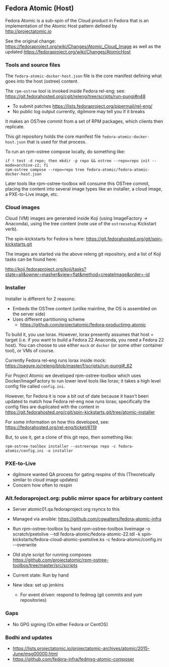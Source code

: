 Fedora Atomic (Host)
--------------------

Fedora Atomic is a sub-spin of the Cloud product in Fedora
that is an implementation of the Atomic Host pattern
defined by http://projectatomic.io

See the original change:
https://fedoraproject.org/wiki/Changes/Atomic_Cloud_Image
as well as the updated
https://fedoraproject.org/wiki/Changes/AtomicHost

### Tools and source files

The `fedora-atomic-docker-host.json` file is the core manifest
defining what goes into the host (ostree) content.

The `rpm-ostree` tool is invoked inside Fedora rel-eng; see:
https://git.fedorahosted.org/cgit/releng/tree/scripts/run-pungi#n48 
  - To submit patches https://lists.fedoraproject.org/pipermail/rel-eng/
  - No public log output currently, dgilmore may tell you if it breaks

It makes an OSTree commit from a set of RPM packages, which clients
then replicate.

This git repository holds the core manifest file
`fedora-atomic-docker-host.json` that is used for that process.

To run an rpm-ostree compose locally, do something like:

```
if ! test -d repo; then mkdir -p repo && ostree --repo=repo init --mode=archive-z2; fi
rpm-ostree compose --repo=repo tree fedora-atomic/fedora-atomic-docker-host.json
```

Later tools like rpm-ostree-toolbox will consume this OSTree commit,
placing the content into several image types like an installer, a
cloud image, a PXE-to-Live image, etc.

### Cloud images

Cloud (VM) images are generated inside Koji (using ImageFactory ->
Anaconda), using the tree content (note use of the `ostreesetup`
Kickstart verb).

The spin-kickstarts for Fedora is here:
https://git.fedorahosted.org/git/spin-kickstarts.git

The images are started via the above releng git repository, and
a list of Koji tasks can be found here:

http://koji.fedoraproject.org/koji/tasks?state=all&owner=masher&view=flat&method=createImage&order=-id

### Installer

Installer is different for 2 reasons:
 - Embeds the OSTree content (unlike mainline, the OS is assembled on the server side)
 - Uses different partitioning scheme
   - https://github.com/projectatomic/fedora-productimg-atomic

To build it, you use lorax.  However, lorax presently assumes that host = target (i.e.
if you want to build a Fedora 22 Anaconda, you need a Fedora 22 host).  You can choose
to use either `mock` or `docker` (or some other container tool), or VMs of course.

Currently Fedora rel-eng runs lorax inside mock:
https://pagure.io/releng/blob/master/f/scripts/run-pungi#_62

For Project Atomic we developed rpm-ostree-toolbox which uses Docker/ImageFactory
to run lower level tools like lorax; it takes a high level config file called
`config.ini`.

However, for Fedora it is now a bit out of date because it hasn't been updated
to match how Fedora rel-eng now runs lorax; specifically the config files are duplicated
with the content in https://git.fedorahosted.org/cgit/spin-kickstarts.git/tree/atomic-installer

For some information on how this developed, see: https://fedorahosted.org/rel-eng/ticket/6119

But, to use it, get a clone of this git repo, then something like:

```
rpm-ostree-toolbox installer --ostreerepo repo -c fedora-atomic/config.ini -o installer
```

### PXE-to-Live

- dgilmore wanted QA process for gating respins of this
  (Theoretically similar to cloud image updates)
- Concern how often to respin


### Alt.fedoraproject.org: public mirror space for arbitrary content

- Server atomic01.qa.fedoraproject.org rsyncs to this
- Managed via ansible: https://github.com/cgwalters/fedora-atomic-infra
- Run rpm-ostree-toolbox by hand
  rpm-ostree-toolbox liveimage -o scratch/pxetolive --tdl fedora-atomic/fedora-atomic-22.tdl -k spin-kickstarts/fedora-cloud-atomic-pxetolive.ks -c fedora-atomic/config.ini  --overwrite

- Old style script for running composes
  https://github.com/projectatomic/rpm-ostree-toolbox/tree/master/src/scripts

- Current state: Run by hand

- New idea: set up jenkins
  - For event driven: respond to fedmsg (git commits and yum repositories)

### Gaps 

- No GPG signing (On either Fedora or CentOS)

### Bodhi and updates

- https://lists.projectatomic.io/projectatomic-archives/atomic/2015-June/msg00000.html
- https://github.com/fedora-infra/fedmsg-atomic-composer
